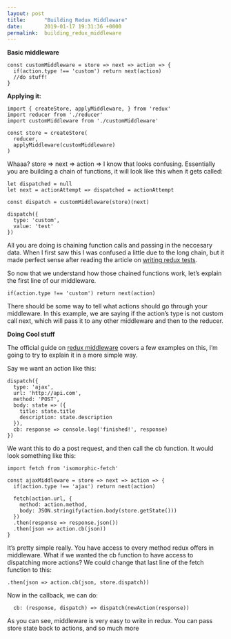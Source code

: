 ```yaml
---
layout: post
title:      "Building Redux Middleware"
date:       2019-01-17 19:31:36 +0000
permalink:  building_redux_middleware
---
```



**Basic middleware**
```
const customMiddleware = store => next => action => {
  if(action.type !== 'custom') return next(action)
  //do stuff!
}
```

**Applying it:**
```
import { createStore, applyMiddleware, } from 'redux'
import reducer from './reducer'
import customMiddleware from './customMiddleware'

const store = createStore(
  reducer,
  applyMiddleware(customMiddleware)
)
```

Whaaa? store => next => action => I know that looks confusing. Essentially you are building a chain of functions, it will look like this when it gets called:

```
let dispatched = null
let next = actionAttempt => dispatched = actionAttempt 

const dispatch = customMiddleware(store)(next)

dispatch({
  type: 'custom',
  value: 'test'
})
```

All you are doing is chaining function calls and passing in the neccesary data. When I first saw this I was confused a little due to the long chain, but it made perfect sense after reading the article on [writing redux tests](https://redux.js.org/recipes/writing-tests).

So now that we understand how those chained functions work, let’s explain the first line of our middleware.

```
if(action.type !== 'custom') return next(action)

```

There should be some way to tell what actions should go through your middleware. In this example, we are saying if the action’s type is not custom call next, which will pass it to any other middleware and then to the reducer.

**Doing Cool stuff**

The official guide on [redux middleware](https://redux.js.org/advanced/middleware) covers a few examples on this, I’m going to try to explain it in a more simple way.

Say we want an action like this:

```
dispatch({
  type: 'ajax',
  url: 'http://api.com',
  method: 'POST',
  body: state => ({
    title: state.title
    description: state.description
  }),
  cb: response => console.log('finished!', response)
})
```

We want this to do a post request, and then call the cb function. It would look something like this:

```
import fetch from 'isomorphic-fetch'

const ajaxMiddleware = store => next => action => {
  if(action.type !== 'ajax') return next(action)
  
  fetch(action.url, {
    method: action.method,
    body: JSON.stringify(action.body(store.getState()))
  })
  .then(response => response.json())
  .then(json => action.cb(json))
}
```

It’s pretty simple really. You have access to every method redux offers in middleware. What if we wanted the cb function to have access to dispatching more actions? We could change that last line of the fetch function to this:

```
.then(json => action.cb(json, store.dispatch))
```

Now in the callback, we can do:

```
  cb: (response, dispatch) => dispatch(newAction(response))

```

As you can see, middleware is very easy to write in redux. You can pass store state back to actions, and so much more
